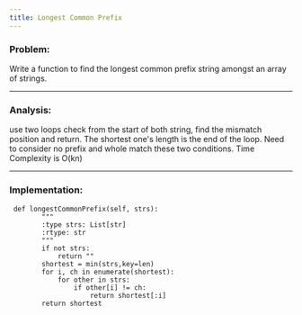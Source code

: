 ```yaml
---
title: Longest Common Prefix
---
```


### Problem:
Write a function to find the longest common prefix string amongst an array of strings.

***

### Analysis:
use two loops check from the start of both string, find the mismatch position and return. The shortest one's length is the end of the loop. Need to consider no prefix and whole match these two conditions. Time Complexity is O(kn)

***

### Implementation:

```
 def longestCommonPrefix(self, strs):
        """
        :type strs: List[str]
        :rtype: str
        """
        if not strs:
            return ""
        shortest = min(strs,key=len)
        for i, ch in enumerate(shortest):
            for other in strs:
                if other[i] != ch:
                    return shortest[:i]
        return shortest 
```